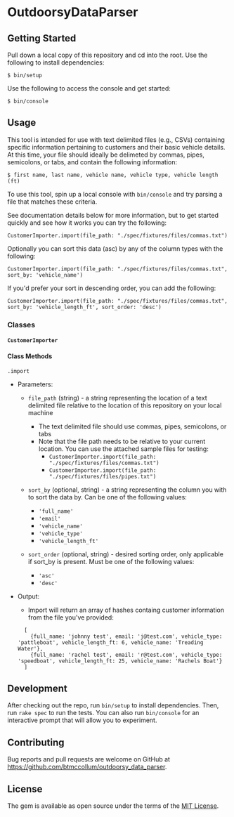 # OutdoorsyDataParser

## Getting Started

Pull down a local copy of this repository and cd into the root. Use the
following to install dependencies:

    $ bin/setup

Use the following to access the console and get started:

    $ bin/console

## Usage

This tool is intended for use with text delimited files (e.g., CSVs) containing specific information pertaining to customers and their basic vehicle details. At this time, your file should ideally be delimeted by commas, pipes, semicolons, or tabs, and contain the following information:

    $ first name, last name, vehicle name, vehicle type, vehicle length (ft)
    
To use this tool, spin up a local console with `bin/console` and try parsing a file that matches these criteria.

See documentation details below for more information, but to get started quickly and see how it works you can try the following: 

`CustomerImporter.import(file_path: "./spec/fixtures/files/commas.txt")` 

Optionally you can sort this data (asc) by any of the column types with the following:

`CustomerImporter.import(file_path: "./spec/fixtures/files/commas.txt", sort_by: 'vehicle_name')` 

If you'd prefer your sort in descending order, you can add the following:

`CustomerImporter.import(file_path: "./spec/fixtures/files/commas.txt", sort_by: 'vehicle_length_ft', sort_order: 'desc')` 

### Classes
#### `CustomerImporter`
#### Class Methods
`.import`
- Parameters:
  - `file_path` (string) - a string representing the location of a text delimited file relative to the location of this repository on your local machine
      - The text delimited file should use commas, pipes, semicolons, or tabs
      - Note that the file path needs to be relative to your current location. You can use the attached sample files for testing:
        - `CustomerImporter.import(file_path: "./spec/fixtures/files/commas.txt")` 
        - `CustomerImporter.import(file_path: "./spec/fixtures/files/pipes.txt")` 

  - `sort_by` (optional, string) - a string representing the column you with to sort the data by. Can be one of the following values:
      - `'full_name'`
      - `'email'`
      - `'vehicle_name'`
      - `'vehicle_type'`      
      - `'vehicle_length_ft'`
  - `sort_order` (optional, string) - desired sorting order, only applicable if sort_by is present. Must be one of the following values:
      - `'asc'`
      - `'desc'`

- Output: 
  - Import will return an array of hashes containg customer information from the file you've provided:
  ```
    [
      {full_name: 'johnny test', email: 'j@test.com', vehicle_type: 'pattleboat', vehicle_length_ft: 6, vehicle_name: 'Treading Water'},
      {full_name: 'rachel test', email: 'r@test.com', vehicle_type: 'speedboat', vehicle_length_ft: 25, vehicle_name: 'Rachels Boat'}
    ]
  ```
## Development

After checking out the repo, run `bin/setup` to install dependencies. Then, run `rake spec` to run the tests. You can also run `bin/console` for an interactive prompt that will allow you to experiment.

## Contributing

Bug reports and pull requests are welcome on GitHub at https://github.com/btmccollum/outdoorsy_data_parser.

## License

The gem is available as open source under the terms of the [MIT License](https://opensource.org/licenses/MIT).
